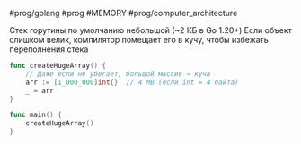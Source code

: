 #prog/golang #prog #MEMORY #prog/computer_architecture 

Стек горутины по умолчанию небольшой (~2 КБ в Go 1.20+)
Если объект слишком велик, компилятор помещает его в кучу, чтобы избежать переполнения стека

```go
func createHugeArray() {
    // Даже если не убегает, большой массив → куча
    arr := [1_000_000]int{}  // 4 MB (если int = 4 байта)
    _ = arr
}

func main() {
    createHugeArray()
}
```
